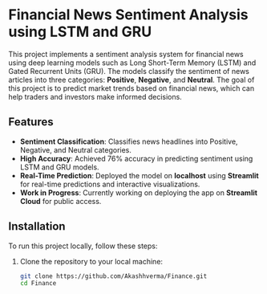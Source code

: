 # Financial News Sentiment Analysis using LSTM and GRU

This project implements a sentiment analysis system for financial news using deep learning models such as Long Short-Term Memory (LSTM) and Gated Recurrent Units (GRU). The models classify the sentiment of news articles into three categories: **Positive**, **Negative**, and **Neutral**. The goal of this project is to predict market trends based on financial news, which can help traders and investors make informed decisions.

## Features
- **Sentiment Classification**: Classifies news headlines into Positive, Negative, and Neutral categories.
- **High Accuracy**: Achieved 76% accuracy in predicting sentiment using LSTM and GRU models.
- **Real-Time Prediction**: Deployed the model on **localhost** using **Streamlit** for real-time predictions and interactive visualizations.
- **Work in Progress**: Currently working on deploying the app on **Streamlit Cloud** for public access.

## Installation

To run this project locally, follow these steps:

1. Clone the repository to your local machine:
   ```bash
   git clone https://github.com/Akashhverma/Finance.git
   cd Finance
